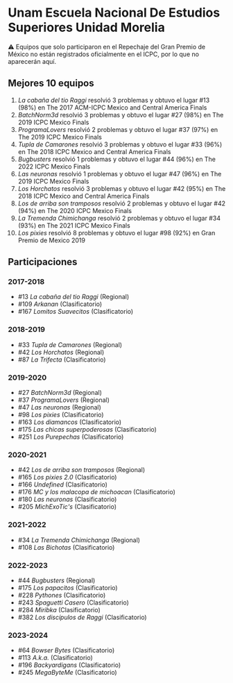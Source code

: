 # Unam Escuela Nacional De Estudios Superiores Unidad Morelia

:warning: Equipos que solo participaron en el Repechaje del Gran Premio de México no están registrados oficialmente en el ICPC, por lo que no aparecerán aquí.

## Mejores 10 equipos

1. _La cabaña del tio Raggi_ resolvió 3 problemas y obtuvo el lugar #13 (98%) en The 2017 ACM-ICPC Mexico and Central America Finals
1. _BatchNorm3d_ resolvió 3 problemas y obtuvo el lugar #27 (98%) en The 2019 ICPC Mexico Finals
1. _ProgramaLovers_ resolvió 2 problemas y obtuvo el lugar #37 (97%) en The 2019 ICPC Mexico Finals
1. _Tupla de Camarones_ resolvió 3 problemas y obtuvo el lugar #33 (96%) en The 2018 ICPC Mexico and Central America Finals
1. _Bugbusters_ resolvió 1 problemas y obtuvo el lugar #44 (96%) en The 2022 ICPC Mexico Finals
1. _Las neuronas_ resolvió 1 problemas y obtuvo el lugar #47 (96%) en The 2019 ICPC Mexico Finals
1. _Los Horchatos_ resolvió 3 problemas y obtuvo el lugar #42 (95%) en The 2018 ICPC Mexico and Central America Finals
1. _Los de arriba son tramposos_ resolvió 2 problemas y obtuvo el lugar #42 (94%) en The 2020 ICPC Mexico Finals
1. _La Tremenda Chimichanga_ resolvió 2 problemas y obtuvo el lugar #34 (93%) en The 2021 ICPC Mexico Finals
1. _Los pixies_ resolvió 8 problemas y obtuvo el lugar #98 (92%) en Gran Premio de Mexico 2019

## Participaciones

### 2017-2018

- #13 _La cabaña del tio Raggi_ (Regional)
- #109 _Arkanan_ (Clasificatorio)
- #167 _Lomitos Suavecitos_ (Clasificatorio)

### 2018-2019

- #33 _Tupla de Camarones_ (Regional)
- #42 _Los Horchatos_ (Regional)
- #87 _La Trifecta_ (Clasificatorio)

### 2019-2020

- #27 _BatchNorm3d_ (Regional)
- #37 _ProgramaLovers_ (Regional)
- #47 _Las neuronas_ (Regional)
- #98 _Los pixies_ (Clasificatorio)
- #163 _Los diamancos_ (Clasificatorio)
- #175 _Las chicas superpoderosas_ (Clasificatorio)
- #251 _Los Purepechas_ (Clasificatorio)

### 2020-2021

- #42 _Los de arriba son tramposos_ (Regional)
- #165 _Los pixies 2.0_ (Clasificatorio)
- #166 _Undefined_ (Clasificatorio)
- #176 _MC y los malacopa de michoacan_ (Clasificatorio)
- #180 _Las neuronas_ (Clasificatorio)
- #205 _MichExoTic's_ (Clasificatorio)

### 2021-2022

- #34 _La Tremenda Chimichanga_ (Regional)
- #108 _Las Bichotas_ (Clasificatorio)

### 2022-2023

- #44 _Bugbusters_ (Regional)
- #175 _Los papacitos_ (Clasificatorio)
- #228 _Pythones_ (Clasificatorio)
- #243 _Spaguetti Casero_ (Clasificatorio)
- #284 _Miribka_ (Clasificatorio)
- #382 _Los discípulos de Raggi_ (Clasificatorio)

### 2023-2024

- #64 _Bowser Bytes_ (Clasificatorio)
- #113 _A.k.a._ (Clasificatorio)
- #196 _Backyardigans_ (Clasificatorio)
- #245 _MegaByteMe_ (Clasificatorio)



